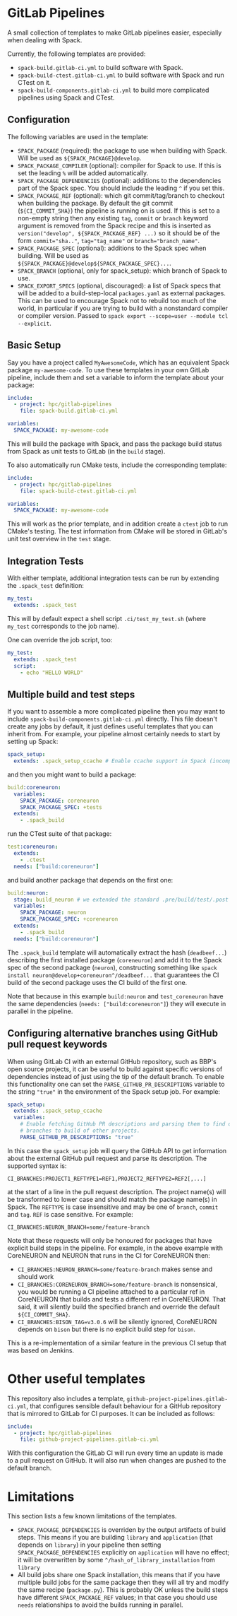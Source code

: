 # GitLab Pipelines

A small collection of templates to make GitLab pipelines easier, especially
when dealing with Spack.

Currently, the following templates are provided:

* `spack-build.gitlab-ci.yml` to build software with Spack.
* `spack-build-ctest.gitlab-ci.yml` to build software with Spack and run
  CTest on it.
* `spack-build-components.gitlab-ci.yml` to build more complicated pipelines using Spack and CTest.

## Configuration

The following variables are used in the template:

* `SPACK_PACKAGE` (required): the package to use when building with Spack.
  Will be used as `${SPACK_PACKAGE}@develop`.
* `SPACK_PACKAGE_COMPILER` (optional): compiler for Spack to use. If this is
  set the leading `%` will be added automatically.
* `SPACK_PACKAGE_DEPENDENCIES` (optional): additions to the dependencies part
   of the Spack spec. You should include the leading `^` if you set this.
* `SPACK_PACKAGE_REF` (optional): which git commit/tag/branch to checkout when
  building the package. By default the git commit (`${CI_COMMIT_SHA}`) the
  pipeline is running on is used. If this is set to a non-empty string then any
  existing `tag`, `commit` or `branch` keyword argument is removed from the
  Spack recipe and this is inserted as
  `version("develop", ${SPACK_PACKAGE_REF} ...)` so it should be of the form
  `commit="sha.."`, `tag="tag_name"` or `branch="branch_name"`.
* `SPACK_PACKAGE_SPEC` (optional): additions to the Spack spec when building.
  Will be used as `${SPACK_PACKAGE}@develop${SPACK_PACKAGE_SPEC}...`.
* `SPACK_BRANCH` (optional, only for spack_setup): which branch of Spack to
  use.
* `SPACK_EXPORT_SPECS` (optional, discouraged): a list of Spack specs that will
  be added to a build-step-local `packages.yaml` as external packages. This can
  be used to encourage Spack not to rebuild too much of the world, in
  particular if you are trying to build with a nonstandard compiler or compiler
  version. Passed to `spack export --scope=user --module tcl --explicit`.

## Basic Setup

Say you have a project called `MyAwesomeCode`,
which has an equivalent Spack package `my-awesome-code`.
To use these templates in your own GitLab pipeline,
include them and set a variable to inform the template about your package:
```yaml
include:
  - project: hpc/gitlab-pipelines
    file: spack-build.gitlab-ci.yml

variables:
  SPACK_PACKAGE: my-awesome-code
```
This will build the package with Spack, and pass the package build status
from Spack as unit tests to GitLab (in the `build` stage).

To also automatically run CMake tests, include the corresponding template:
```yaml
include:
  - project: hpc/gitlab-pipelines
    file: spack-build-ctest.gitlab-ci.yml

variables:
  SPACK_PACKAGE: my-awesome-code
```
This will work as the prior template, and in addition create a `ctest` job
to run CMake's testing.
The test information from CMake will be stored in GitLab's unit test
overview in the `test` stage.

## Integration Tests

With either template, additional integration tests can be run by extending
the `.spack_test` definition:
```yaml
my_test:
  extends: .spack_test
```
This will by default expect a shell script `.ci/test_my_test.sh`
(where `my_test` corresponds to the job name).

One can override the job script, too:
```yaml
my_test:
  extends: .spack_test
  script:
    - echo "HELLO WORLD"
```

## Multiple build and test steps

If you want to assemble a more complicated pipeline then you may want to
include `spack-build-components.gitlab-ci.yml` directly.
This file doesn't create any jobs by default, it just defines useful templates
that you can inherit from.
For example, your pipeline almost certainly needs to start by setting up Spack:
```yaml
spack_setup:
  extends: .spack_setup_ccache # Enable ccache support in Spack (incomplete!)
```
and then you might want to build a package:
```yaml
build:coreneuron:
  variables:
    SPACK_PACKAGE: coreneuron
    SPACK_PACKAGE_SPEC: +tests
  extends:
    - .spack_build
```
run the CTest suite of that package:
```yaml
test:coreneuron:
  extends:
    - .ctest
  needs: ["build:coreneuron"]
```
and build another package that depends on the first one:
```yaml
build:neuron:
  stage: build_neuron # we extended the standard .pre/build/test/.post
  variables:
    SPACK_PACKAGE: neuron
    SPACK_PACKAGE_SPEC: +coreneuron
  extends:
    - .spack_build
  needs: ["build:coreneuron"]
```

The `.spack_build` template will automatically extract the hash (`deadbeef...`)
describing the first installed package (`coreneuron`) and add it to the Spack
spec of the second package (`neuron`), constructing something like
`spack install neuron@develop+coreneuron^/deadbeef...` that guarantees the
CI build of the second package uses the CI build of the first one.

Note that because in this example `build:neuron` and `test_coreneuron` have
the same dependencies (`needs: ["build:coreneuron"]`) they will execute in
parallel in the pipeline.

## Configuring alternative branches using GitHub pull request keywords
When using GitLab CI with an external GitHub repository, such as BBP's open
source projects, it can be useful to build against specific versions of
dependencies instead of just using the tip of the default branch. To enable
this functionality one can set the `PARSE_GITHUB_PR_DESCRIPTIONS` variable to
the string `"true"` in the environment of the Spack setup job. For example:
```yaml
spack_setup:
  extends: .spack_setup_ccache
  variables:
    # Enable fetching GitHub PR descriptions and parsing them to find out what
    # branches to build of other projects.
    PARSE_GITHUB_PR_DESCRIPTIONS: "true"
```
In this case the `spack_setup` job will query the GitHub API to get information
about the external GitHub pull request and parse its description. The supported
syntax is:
```
CI_BRANCHES:PROJECT1_REFTYPE1=REF1,PROJECT2_REFTYPE2=REF2[,...]
```
at the start of a line in the pull request description. The project name(s)
will be transformed to lower case and should match the package name(s) in
Spack. The `REFTYPE` is case insensitive and may be one of `branch`, `commit`
and `tag`. `REF` is case sensitive. For example:
```
CI_BRANCHES:NEURON_BRANCH=some/feature-branch
```
Note that these requests will only be honoured for packages that have explicit
build steps in the pipeline. For example, in the above example with CoreNEURON
and NEURON that runs in the CI for CoreNEURON then:
- `CI_BRANCHES:NEURON_BRANCH=some/feature-branch` makes sense and should work
- `CI_BRANCHES:CORENEURON_BRANCH=some/feature-branch` is nonsensical, you would
  be running a CI pipeline attached to a particular ref in CoreNEURON that
  builds and tests a different ref in CoreNEURON. That said, it will silently
  build the specified branch and override the default `${CI_COMMIT_SHA}`.
- `CI_BRANCHES:BISON_TAG=v3.0.6` will be silently ignored, CoreNEURON depends
  on `bison` but there is no explicit build step for `bison`.

This is a re-implementation of a similar feature in the previous CI setup that
was based on Jenkins.

# Other useful templates

This repository also includes a template,
`github-project-pipelines.gitlab-ci.yml`, that configures sensible default
behaviour for a GitHub repository that is mirrored to GitLab for CI purposes.
It can be included as follows:
```yaml
include:
  - project: hpc/gitlab-pipelines
    file: github-project-pipelines.gitlab-ci.yml
```
With this configuration the GitLab CI will run every time an update is made to
a pull request on GitHub. It will also run when changes are pushed to the
default branch.

# Limitations

This section lists a few known limitations of the templates.
- `SPACK_PACKAGE_DEPENDENCIES` is overriden by the output artifacts of build
  steps. This means if you are building `library` and `application` (that
  depends on `library`) in your pipeline then setting
  `SPACK_PACKAGE_DEPENDENCIES` explicitly on `application` will have no effect;
  it will be overwritten by some `^/hash_of_library_installation` from `library`
- All build jobs share one Spack installation, this means that if you have
  multiple build jobs for the same package then they will all try and modify
  the same recipe (`package.py`). This is probably OK unless the build steps
  have different `SPACK_PACKAGE_REF` values; in that case you should use
  `needs` relationships to avoid the builds running in parallel.